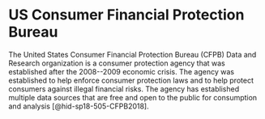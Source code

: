 US Consumer Financial Protection Bureau
=======================================

The United States Consumer Financial Protection Bureau (CFPB) Data and
Research organization is a consumer protection agency that was
established after the 2008--2009 economic crisis. The agency was
established to help enforce consumer protection laws and to help protect
consumers against illegal financial risks. The agency has established
multiple data sources that are free and open to the public for
consumption and analysis [@hid-sp18-505-CFPB2018].
